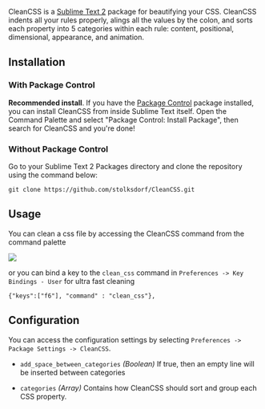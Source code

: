 CleanCSS is a [Sublime Text 2](http://www.sublimetext.com/2) package for beautifying your CSS. CleanCSS indents all your rules properly, alings all the values by the colon, and sorts each property into 5 categories within each rule: content, positional, dimensional, appearance, and animation.

## Installation ##

### With Package Control ###

**Recommended install**. If you have the [Package Control](https://sublime.wbond.net/) package installed, you can install CleanCSS from inside Sublime Text itself. Open the Command Palette and select "Package Control: Install Package", then search for CleanCSS and you're done!

### Without Package Control ###

Go to your Sublime Text 2 Packages directory and clone the repository using the command below:

    git clone https://github.com/stolksdorf/CleanCSS.git

## Usage ##

You can clean a css file by accessing the CleanCSS command from the command palette

![](http://i.imgur.com/Ka6lDLR.gif)

or you can bind a key to the `clean_css` command in `Preferences -> Key Bindings - User` for ultra fast cleaning

	{"keys":["f6"], "command" : "clean_css"},

## Configuration ##

You can access the configuration settings by selecting `Preferences -> Package Settings -> CleanCSS`.

- `add_space_between_categories` *(Boolean)* If true, then an empty line will be inserted between categories

- `categories` *(Array)* Contains how CleanCSS should sort and group each CSS property.